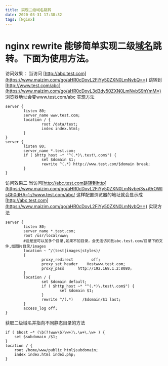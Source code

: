```yaml
---
title: 实现二级域名跳转
date: 2020-03-31 17:38:32
tags: [Nginx]
---
```


# nginx rewrite 能够简单实现二级[域名](https://www.maizim.com/tag-域名.html)跳转。下面为使用方法。

访问效果：
当访问 [http://abc.test.com](https://www.maizim.com/go/aHR0cDovL2FiYy50ZXN0LmNvbQ==) 跳转到 [http://www.test.com/abc](https://www.maizim.com/go/aHR0cDovL3d3dy50ZXN0LmNvbS9hYmM=)
浏览器地址会变www.test.com/abc
实现方法

```
server { 
        listen 80; 
        server_name www.test.com; 
        location / { 
                root /data/test; 
                index index.html; 
        } 
}
server { 
        listen 80; 
        server_name *.test.com; 
        if ( $http_host ~* "^(.*)\.test\.com$") { 
                set $domain $1; 
                rewrite ^(.*) http://www.test.com/$domain break; 
        } 
}
```

访问效果二
当访问[http://abc.test.com跳转到http](https://www.maizim.com/go/aHR0cDovL2FiYy50ZXN0LmNvbei3s+i9rOWIsGh0dHA=)://www.test.com/abc/
这样配置浏览器的地址就会显示成[http://abc.test.com](https://www.maizim.com/go/aHR0cDovL2FiYy50ZXN0LmNvbQ==)
实现方法

```
server {
        listen 80; 
        server_name *.test.com; 
        root /usr/local/www; 
        #这是里可以加多个目录,如果不加目录，会无法访问到abc.test.com/目录下的文件,如图片目录/images
        location ~ ^/(test|images|styles)/ 
        { 
                proxy_redirect        off; 
                proxy_set_header    Hostwww.test.com; 
                proxy_pass      http://192.168.1.2:8080; 
        } 
        location / { 
                set $domain default; 
                if ( $http_host ~* "^(.*)\.test\.com$") { 
                        set $domain $1; 
                } 
                rewrite ^/(.*)    /$domain/$1 last; 
        } 
        access_log off;
}
```

获取二级域名并指向不同静态目录的方法

```
if ( $host ~* (\b(?!www\b)\w+)\.\w+\.\w+ ) {
    set $subdomain /$1;
}
location / {
    root /home/www/public_html$subdomain;
    index index.html index.php;
}
```
